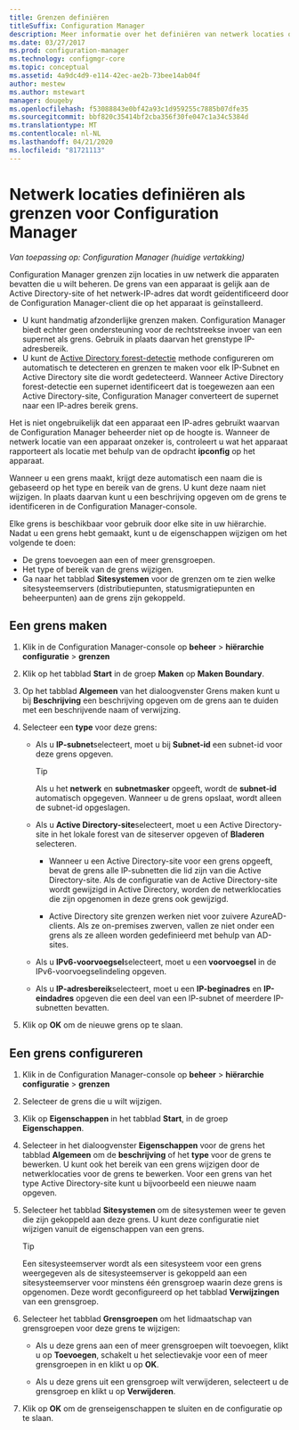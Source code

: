 ```yaml
---
title: Grenzen definiëren
titleSuffix: Configuration Manager
description: Meer informatie over het definiëren van netwerk locaties op uw intranet die apparaten kunnen bevatten die u wilt beheren.
ms.date: 03/27/2017
ms.prod: configuration-manager
ms.technology: configmgr-core
ms.topic: conceptual
ms.assetid: 4a9dc4d9-e114-42ec-ae2b-73bee14ab04f
author: mestew
ms.author: mstewart
manager: dougeby
ms.openlocfilehash: f53088843e0bf42a93c1d959255c7885b07dfe35
ms.sourcegitcommit: bbf820c35414bf2cba356f30fe047c1a34c5384d
ms.translationtype: MT
ms.contentlocale: nl-NL
ms.lasthandoff: 04/21/2020
ms.locfileid: "81721113"
---
```

# <a name="define-network-locations-as-boundaries-for-configuration-manager"></a>Netwerk locaties definiëren als grenzen voor Configuration Manager

*Van toepassing op: Configuration Manager (huidige vertakking)*

Configuration Manager grenzen zijn locaties in uw netwerk die apparaten bevatten die u wilt beheren. De grens van een apparaat is gelijk aan de Active Directory-site of het netwerk-IP-adres dat wordt geïdentificeerd door de Configuration Manager-client die op het apparaat is geïnstalleerd.
- U kunt handmatig afzonderlijke grenzen maken. Configuration Manager biedt echter geen ondersteuning voor de rechtstreekse invoer van een supernet als grens. Gebruik in plaats daarvan het grenstype IP-adresbereik.
- U kunt de [Active Directory forest-detectie](../../../../core/servers/deploy/configure/about-discovery-methods.md#bkmk_aboutForest) methode configureren om automatisch te detecteren en grenzen te maken voor elk IP-Subnet en Active Directory site die wordt gedetecteerd. Wanneer Active Directory forest-detectie een supernet identificeert dat is toegewezen aan een Active Directory-site, Configuration Manager converteert de supernet naar een IP-adres bereik grens.  

Het is niet ongebruikelijk dat een apparaat een IP-adres gebruikt waarvan de Configuration Manager beheerder niet op de hoogte is. Wanneer de netwerk locatie van een apparaat onzeker is, controleert u wat het apparaat rapporteert als locatie met behulp van de opdracht **ipconfig** op het apparaat.  

Wanneer u een grens maakt, krijgt deze automatisch een naam die is gebaseerd op het type en bereik van de grens. U kunt deze naam niet wijzigen. In plaats daarvan kunt u een beschrijving opgeven om de grens te identificeren in de Configuration Manager-console.  

Elke grens is beschikbaar voor gebruik door elke site in uw hiërarchie. Nadat u een grens hebt gemaakt, kunt u de eigenschappen wijzigen om het volgende te doen:  
- De grens toevoegen aan een of meer grensgroepen.  
- Het type of bereik van de grens wijzigen.  
- Ga naar het tabblad **Sitesystemen** voor de grenzen om te zien welke sitesysteemservers (distributiepunten, statusmigratiepunten en beheerpunten) aan de grens zijn gekoppeld.  

## <a name="to-create-a-boundary"></a>Een grens maken  

1.  Klik in de Configuration Manager-console op **beheer** > **hiërarchie configuratie** > **grenzen**  

2.  Klik op het tabblad **Start** in de groep **Maken** op **Maken Boundary**.  

3.  Op het tabblad **Algemeen** van het dialoogvenster Grens maken kunt u bij **Beschrijving** een beschrijving opgeven om de grens aan te duiden met een beschrijvende naam of verwijzing.  

4.  Selecteer een **type** voor deze grens:  

    - Als u **IP-subnet**selecteert, moet u bij **Subnet-id** een subnet-id voor deze grens opgeven.  
      > [!TIP]  
      > Als u het **netwerk** en **subnetmasker** opgeeft, wordt de **subnet-id** automatisch opgegeven. Wanneer u de grens opslaat, wordt alleen de subnet-id opgeslagen.  

    - Als u **Active Directory-site**selecteert, moet u een Active Directory-site in het lokale forest van de siteserver opgeven of **Bladeren** selecteren.  
        
      - Wanneer u een Active Directory-site voor een grens opgeeft, bevat de grens alle IP-subnetten die lid zijn van die Active Directory-site. Als de configuratie van de Active Directory-site wordt gewijzigd in Active Directory, worden de netwerklocaties die zijn opgenomen in deze grens ook gewijzigd.  

      - Active Directory site grenzen werken niet voor zuivere AzureAD-clients. Als ze on-premises zwerven, vallen ze niet onder een grens als ze alleen worden gedefinieerd met behulp van AD-sites.

    - Als u **IPv6-voorvoegsel**selecteert, moet u een **voorvoegsel** in de IPv6-voorvoegselindeling opgeven.  

    - Als u **IP-adresbereik**selecteert, moet u een **IP-beginadres** en **IP-eindadres** opgeven die een deel van een IP-subnet of meerdere IP-subnetten bevatten.    

5.  Klik op **OK** om de nieuwe grens op te slaan.  

## <a name="to-configure-a-boundary"></a>Een grens configureren  

1.  Klik in de Configuration Manager-console op **beheer** > **hiërarchie configuratie** > **grenzen**  

2.  Selecteer de grens die u wilt wijzigen.  

3.  Klik op **Eigenschappen** in het tabblad **Start**, in de groep **Eigenschappen**.  

4.  Selecteer in het dialoogvenster **Eigenschappen** voor de grens het tabblad **Algemeen** om de **beschrijving** of het **type** voor de grens te bewerken. U kunt ook het bereik van een grens wijzigen door de netwerklocaties voor de grens te bewerken. Voor een grens van het type Active Directory-site kunt u bijvoorbeeld een nieuwe naam opgeven.  

5.  Selecteer het tabblad **Sitesystemen** om de sitesystemen weer te geven die zijn gekoppeld aan deze grens. U kunt deze configuratie niet wijzigen vanuit de eigenschappen van een grens.  

    > [!TIP]  
    > Een sitesysteemserver wordt als een sitesysteem voor een grens weergegeven als de sitesysteemserver is gekoppeld aan een sitesysteemserver voor minstens één grensgroep waarin deze grens is opgenomen. Deze wordt geconfigureerd op het tabblad **Verwijzingen** van een grensgroep.  

6.  Selecteer het tabblad **Grensgroepen** om het lidmaatschap van grensgroepen voor deze grens te wijzigen:  

    - Als u deze grens aan een of meer grensgroepen wilt toevoegen, klikt u op **Toevoegen**, schakelt u het selectievakje voor een of meer grensgroepen in en klikt u op **OK**.  

    - Als u deze grens uit een grensgroep wilt verwijderen, selecteert u de grensgroep en klikt u op **Verwijderen**.  

7.  Klik op **OK** om de grenseigenschappen te sluiten en de configuratie op te slaan.  
